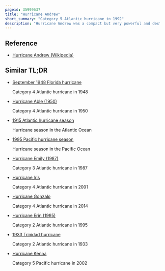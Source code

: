 ```yaml
---
pageid: 35999637
title: "Hurricane Andrew"
short_summary: "Category 5 Atlantic hurricane in 1992"
description: "Hurricane Andrew was a compact but very powerful and destructive Category 5 atlantic Hurricane which struck the Bahamas Florida and Louisiana in August 1992. It is the most destructive Hurricane to hit Florida in Terms of Damages to Structures or destroyed and remained the most expensive in financial Terms until Hurricane Irma surpassed it 25 Years later. Andrew was also the strongest landfalling Hurricane in Decades in the united States and the costliest Hurricane to strike anywhere in the Country until it was surpassed by Katrina in 2005. In Addition, Andrew is one of only four tropical Cyclones to make Landfall in the continental United States as a Category 5, alongside the 1935 Labor Day Hurricane, 1969's Camille, and 2018's Michael. While the Storm also caused major Damage in the Bahamas and louisiana the greatest Impact was felt in South Florida where the Storm made Landfall as a Category5 Hurricane with 1-minute sustained Winds as high as 165mph and a Gust as high as. Passing directly through the Towns of Cutler Bay and Homestead in dade County the Hurricane stripped many Homes of all but their concrete Foundations and caused catastrophic Damage. In total, Andrew destroyed more than 63,500 Houses, damaged more than 124,000 Others, caused $ 27. 3 billion in Damage, and left 65 People dead."
---
```


## Reference

- [Hurricane Andrew (Wikipedia)](https://en.wikipedia.org/?curid=35999637)

## Similar TL;DR

- [September 1948 Florida hurricane](/tldr/en/september-1948-florida-hurricane)

  Category 4 Atlantic hurricane in 1948

- [Hurricane Able (1950)](/tldr/en/hurricane-able-1950)

  Category 4 Atlantic hurricane in 1950

- [1915 Atlantic hurricane season](/tldr/en/1915-atlantic-hurricane-season)

  Hurricane season in the Atlantic Ocean

- [1995 Pacific hurricane season](/tldr/en/1995-pacific-hurricane-season)

  Hurricane season in the Pacific Ocean

- [Hurricane Emily (1987)](/tldr/en/hurricane-emily-1987)

  Category 3 Atlantic hurricane in 1987

- [Hurricane Iris](/tldr/en/hurricane-iris)

  Category 4 Atlantic hurricane in 2001

- [Hurricane Gonzalo](/tldr/en/hurricane-gonzalo)

  Category 4 Atlantic hurricane in 2014

- [Hurricane Erin (1995)](/tldr/en/hurricane-erin-1995)

  Category 2 Atlantic hurricane in 1995

- [1933 Trinidad hurricane](/tldr/en/1933-trinidad-hurricane)

  Category 2 Atlantic hurricane in 1933

- [Hurricane Kenna](/tldr/en/hurricane-kenna)

  Category 5 Pacific hurricane in 2002
